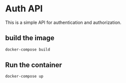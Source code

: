 # Auth API

This is a simple API for authentication and authorization.

## build the image

```bash
docker-compose build
```

## Run the container

```bash
docker-compose up
```
